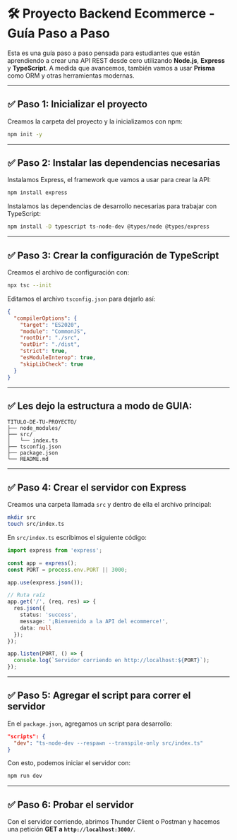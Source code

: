 # 🛠️ Proyecto Backend Ecommerce - Guía Paso a Paso

Esta es una guía paso a paso pensada para estudiantes que están aprendiendo a crear una API REST desde cero utilizando **Node.js**, **Express** y **TypeScript**. A medida que avancemos, también vamos a usar **Prisma** como ORM y otras herramientas modernas.

---

## ✅ Paso 1: Inicializar el proyecto

Creamos la carpeta del proyecto y la inicializamos con npm:

```bash
npm init -y
```

---

## ✅ Paso 2: Instalar las dependencias necesarias

Instalamos Express, el framework que vamos a usar para crear la API:

```bash
npm install express
```

Instalamos las dependencias de desarrollo necesarias para trabajar con TypeScript:

```bash
npm install -D typescript ts-node-dev @types/node @types/express
```

---

## ✅ Paso 3: Crear la configuración de TypeScript

Creamos el archivo de configuración con:

```bash
npx tsc --init
```

Editamos el archivo `tsconfig.json` para dejarlo así:

```json
{
  "compilerOptions": {
    "target": "ES2020",
    "module": "CommonJS",
    "rootDir": "./src",
    "outDir": "./dist",
    "strict": true,
    "esModuleInterop": true,
    "skipLibCheck": true
  }
}
```

---

## ✅ Les dejo la estructura a modo de GUIA:

```
TITULO-DE-TU-PROYECTO/
├── node_modules/
├── src/
│   └── index.ts
├── tsconfig.json
├── package.json
└── README.md
```

---

## ✅ Paso 4: Crear el servidor con Express

Creamos una carpeta llamada `src` y dentro de ella el archivo principal:

```bash
mkdir src
touch src/index.ts
```

En `src/index.ts` escribimos el siguiente código:

```ts
import express from 'express';

const app = express();
const PORT = process.env.PORT || 3000;

app.use(express.json());

// Ruta raíz
app.get('/', (req, res) => {
  res.json({
    status: 'success',
    message: '¡Bienvenido a la API del ecommerce!',
    data: null
  });
});

app.listen(PORT, () => {
  console.log(`Servidor corriendo en http://localhost:${PORT}`);
});
```

---

## ✅ Paso 5: Agregar el script para correr el servidor

En el `package.json`, agregamos un script para desarrollo:

```json
"scripts": {
  "dev": "ts-node-dev --respawn --transpile-only src/index.ts"
}
```

Con esto, podemos iniciar el servidor con:

```bash
npm run dev
```

---

## ✅ Paso 6: Probar el servidor

Con el servidor corriendo, abrimos Thunder Client o Postman y hacemos una petición **GET a `http://localhost:3000/`**.

